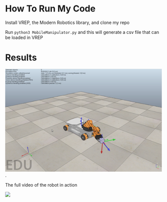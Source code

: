 # How To Run My Code 
Install VREP, the Modern Robotics library, and clone my repo

Run ```python3 MobileManipulator.py``` and this will generate a csv file that can be loaded in VREP

# Results
![Robot in Action]( https://github.com/PeterJochem/Mobile_Manipulator/blob/jointLimits/Kuka_In_Action.png ).


The full video of the robot in action 

[![](http://img.youtube.com/vi/oar5Ui4zqd0/0.jpg)](http://www.youtube.com/watch?v=oar5Ui4zqd0 "Mobile Manipulator")

